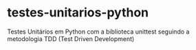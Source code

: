 # testes-unitarios-python
Testes Unitários em Python com a biblioteca unittest seguindo a metodologia TDD (Test Driven Development)
